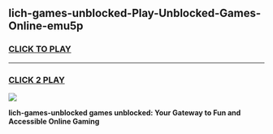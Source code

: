 
## lich-games-unblocked-Play-Unblocked-Games-Online-emu5p
<h3>
<a href="https://premium76.site?title=lich-games-unblocked&ref=25A">CLICK TO PLAY</a></h3>
<hr>

<h3>
<a href="https://premium76.site?title=lich-games-unblocked&ref=25A">CLICK 2 PLAY</a>
  
</h3>

<a href="https://premium76.site?title=lich-games-unblocked&ref=25A"><img src="https://clearcache.store/games.png"></a>


**lich-games-unblocked games unblocked: Your Gateway to Fun and Accessible Online Gaming**
